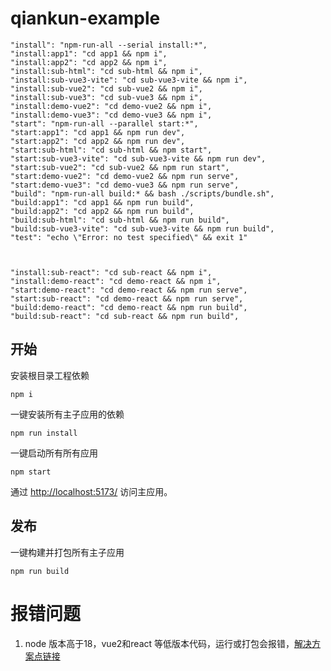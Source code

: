 # qiankun-example
    "install": "npm-run-all --serial install:*",
    "install:app1": "cd app1 && npm i",
    "install:app2": "cd app2 && npm i",
    "install:sub-html": "cd sub-html && npm i",
    "install:sub-vue3-vite": "cd sub-vue3-vite && npm i",
    "install:sub-vue2": "cd sub-vue2 && npm i",
    "install:sub-vue3": "cd sub-vue3 && npm i",
    "install:demo-vue2": "cd demo-vue2 && npm i",
    "install:demo-vue3": "cd demo-vue3 && npm i",
    "start": "npm-run-all --parallel start:*",
    "start:app1": "cd app1 && npm run dev",
    "start:app2": "cd app2 && npm run dev",
    "start:sub-html": "cd sub-html && npm start",
    "start:sub-vue3-vite": "cd sub-vue3-vite && npm run dev",
    "start:sub-vue2": "cd sub-vue2 && npm run start",
    "start:demo-vue2": "cd demo-vue2 && npm run serve",
    "start:demo-vue3": "cd demo-vue3 && npm run serve",
    "build": "npm-run-all build:* && bash ./scripts/bundle.sh",
    "build:app1": "cd app1 && npm run build",
    "build:app2": "cd app2 && npm run build",
    "build:sub-html": "cd sub-html && npm run build",
    "build:sub-vue3-vite": "cd sub-vue3-vite && npm run build",
    "test": "echo \"Error: no test specified\" && exit 1"



    "install:sub-react": "cd sub-react && npm i",
    "install:demo-react": "cd demo-react && npm i",
    "start:demo-react": "cd demo-react && npm run serve",
    "start:sub-react": "cd demo-react && npm run serve",
    "build:demo-react": "cd demo-react && npm run build",
    "build:sub-react": "cd sub-react && npm run build",

## 开始
安装根目录工程依赖
```
npm i
```
一键安装所有主子应用的依赖
```
npm run install
```

一键启动所有所有应用
```
npm start
```

通过 [http://localhost:5173/](http://localhost:5173/) 访问主应用。

## 发布
一键构建并打包所有主子应用
```
npm run build
```

# 报错问题
1. node 版本高于18，vue2和react 等低版本代码，运行或打包会报错，<a href="https://www.cnblogs.com/asplover/p/17188483.html">解决方案点链接</a>
















